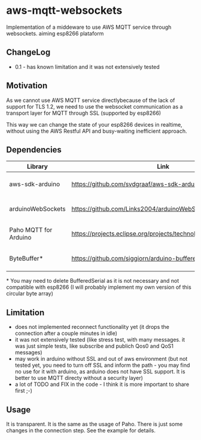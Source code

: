 # aws-mqtt-websockets
Implementation of a middeware to use AWS MQTT service through websockets. aiming esp8266 plataform

## ChangeLog
  
* 0.1 - has known limitation and it was not extensively tested

## Motivation

As we cannot use AWS MQTT service directlybecause of the lack of support for TLS 1.2, we need to use the websocket communication as a transport layer for MQTT through SSL (supported by esp8266)

This way we can change the state of your esp8266 devices in realtime, without using the AWS Restful API and busy-waiting inefficient approach.

## Dependencies

| Library                   | Link                                                            | Use                 |
|---------------------------|-----------------------------------------------------------------|---------------------|
|aws-sdk-arduino            |https://github.com/svdgraaf/aws-sdk-arduino                      |aws signing functions|
|arduinoWebSockets          |https://github.com/Links2004/arduinoWebSockets                   |websocket comm impl  |
|Paho MQTT for Arduino      |https://projects.eclipse.org/projects/technology.paho/downloads  |mqtt comm impl       |
|ByteBuffer\*               |https://github.com/siggiorn/arduino-buffered-serial              |circular byte buffer |

\* You may need to delete BufferedSerial as it is not necessary and not compatible with esp8266 (I will probably implement my own version of this circular byte array)


## Limitation

* does not implemented reconnect functionality yet (it drops the connection after a couple minutes in idle)
* it was not extensively tested (like stress test, with many messages. it was just simple tests, like subscribe and publich Qos0 and QoS1 messages)
* may work in arduino without SSL and out of aws environment (but not tested yet, you need to turn off SSL and inform the path - you may find no use for it with arduino, as arduino does not have SSL support. It is better to use MQTT directy without a security layer)
* a lot of TODO and FIX in the code - I think it is more important to share first ;-)

## Usage 

It is transparent. It is the same as the usage of Paho. There is just some changes in the connection step. See the example for details.
